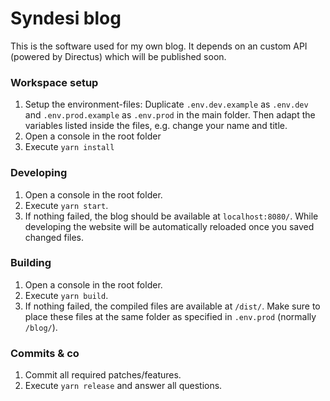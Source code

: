 # Syndesi blog

This is the software used for my own blog. It depends on an custom API (powered by Directus) which will be published soon.

### Workspace setup

1. Setup the environment-files: Duplicate `.env.dev.example` as `.env.dev` and `.env.prod.example` as `.env.prod` in the main folder. Then adapt the variables listed inside the files, e.g. change your name and title.
2. Open a console in the root folder
3. Execute `yarn install`

### Developing

1. Open a console in the root folder.
2. Execute `yarn start`.
3. If nothing failed, the blog should be available at `localhost:8080/`. While developing the website will be automatically reloaded once you saved changed files.

### Building

1. Open a console in the root folder.
2. Execute `yarn build`.
3. If nothing failed, the compiled files are available at `/dist/`. Make sure to place these files at the same folder as specified in `.env.prod` (normally `/blog/`).

### Commits & co

1. Commit all required patches/features.
2. Execute `yarn release` and answer all questions.